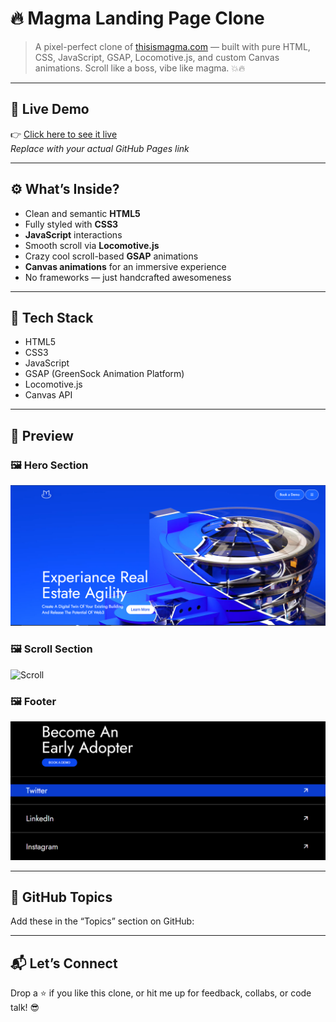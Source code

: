 # 🔥 Magma Landing Page Clone

> A pixel-perfect clone of [thisismagma.com](https://thisismagma.com/) — built with pure HTML, CSS, JavaScript, GSAP, Locomotive.js, and custom Canvas animations. Scroll like a boss, vibe like magma. 💥🔥

---

## 🚀 Live Demo

👉 [Click here to see it live](https://kahkasha17.github.io/your-repo-name/)  
_Replace with your actual GitHub Pages link_

---

## ⚙️ What’s Inside?

- Clean and semantic **HTML5**
- Fully styled with **CSS3**
- **JavaScript** interactions
- Smooth scroll via **Locomotive.js**
- Crazy cool scroll-based **GSAP** animations
- **Canvas animations** for an immersive experience
- No frameworks — just handcrafted awesomeness

---

## 🧠 Tech Stack

- HTML5
- CSS3
- JavaScript
- GSAP (GreenSock Animation Platform)
- Locomotive.js
- Canvas API

---

## 📸 Preview

<!-- Option 1: Markdown-style preview -->
### 🖼️ Hero Section  
![Hero](assets/hero.png)

### 🖼️ Scroll Section  
![Scroll](assets/scroll.png)

### 🖼️ Footer  
![Footer](assets/footer.png)

<!-- Option 2: Row layout using HTML -->
<!--
<h3>📸 Preview</h3>

<p float="left">
  <img src="assets/hero.png" width="30%" />
  <img src="assets/scroll.png" width="30%" />
  <img src="assets/footer.png" width="30%" />
</p>
-->

---

## 🔖 GitHub Topics

Add these in the “Topics” section on GitHub:


---

## 📬 Let’s Connect

Drop a ⭐ if you like this clone, or hit me up for feedback, collabs, or code talk! 😎  
